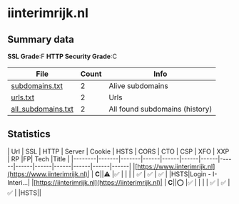 

# iinterimrijk.nl
## Summary data


**SSL Grade**:F
**HTTP Security Grade**:C


| File       | Count | Info |
|------------|-------|------|
|[subdomains.txt](/data/iinterimrijk.nl/subdomains.txt)|2|Alive subdomains|
|[urls.txt](/data/iinterimrijk.nl/urls.txt)|2|Urls|
|[all_subdomains.txt](/data/iinterimrijk.nl/all_subdomains.txt)|2|All found subdomains (history)|


## Statistics


| Url | SSL | HTTP | Server | Cookie | HSTS | CORS | CTO | CSP | XFO | XXP | RP |FP| Tech |Title |
|--------|-------|-------|------|------|------|------|------|------|------|------|------|------|------|
|[https://www.iinterimrijk.nl](https://www.iinterimrijk.nl)| | **C**||:warning: |:white_check_mark: | | | | :white_check_mark: | :white_check_mark: | :white_check_mark: | |HSTS|Login - I-Interi...|
|[https://iinterimrijk.nl](https://iinterimrijk.nl)| | **C**||:o: |:white_check_mark: | | | | :white_check_mark: | :white_check_mark: | :white_check_mark: | |HSTS||